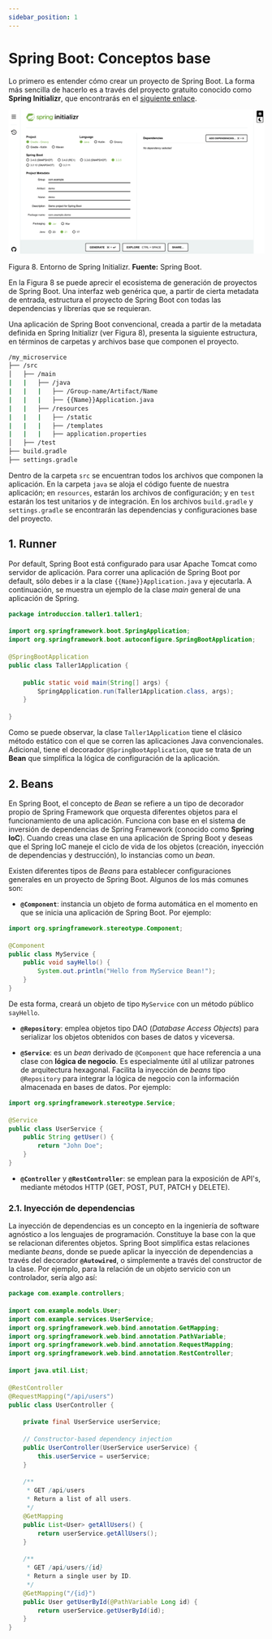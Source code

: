 ```yaml
---
sidebar_position: 1
---
```


# Spring Boot: Conceptos base

Lo primero es entender cómo crear un proyecto de Spring Boot. La forma más sencilla de hacerlo es a través del proyecto gratuito conocido como __Spring Initializr__, que encontrarás en el [siguiente enlace](https://start.spring.io). 

![](../../../static/img/Intro-spring/initializr.png)

Figura 8. Entorno de Spring Initializr. __Fuente:__ Spring Boot.

En la Figura 8 se puede aprecir el ecosistema de generación de proyectos de Spring Boot. Una interfaz web genérica que, a partir de cierta metadata de entrada, estructura el proyecto de Spring Boot con todas las dependencias y librerías que se requieran.

Una aplicación de Spring Boot convencional, creada a partir de la metadata definida en Spring Initializr (ver Figura 8), presenta la siguiente estructura, en términos de carpetas y archivos base que componen el proyecto.

```bash
/my_microservice
├── /src
│   ├── /main
|   |   ├── /java
|   |   |   ├── /Group-name/Artifact/Name
|   |   |   ├── {{Name}}Application.java
|   |   ├── /resources
|   |   |   ├── /static
|   |   |   ├── /templates
|   |   |   ├── application.properties
│   ├── /test
├── build.gradle
├── settings.gradle
```

Dentro de la carpeta `src` se encuentran todos los archivos que componen la aplicación. En la carpeta `java` se aloja el código fuente de nuestra aplicación; en `resources`, estarán los archivos de configuración; y en `test` estarán los test unitarios y de integración. En los archivos `build.gradle` y `settings.gradle` se encontrarán las dependencias y configuraciones base del proyecto.

## 1. Runner

Por default, Spring Boot está configurado para usar Apache Tomcat como servidor de aplicación. Para correr una aplicación de Spring Boot por default, sólo debes ir a la clase `{{Name}}Application.java` y ejecutarla. A continuación, se muestra un ejemplo de la clase _main_ general de una aplicación de Spring.

```java
package introduccion.taller1.taller1;

import org.springframework.boot.SpringApplication;
import org.springframework.boot.autoconfigure.SpringBootApplication;

@SpringBootApplication
public class Taller1Application {

	public static void main(String[] args) {
		SpringApplication.run(Taller1Application.class, args);
	}

}
```

Como se puede observar, la clase `Taller1Application` tiene el clásico método estático con el que se corren las aplicaciones Java convencionales. Adicional, tiene el decorador `@SpringBootApplication`, que se trata de un __Bean__ que simplifica la lógica de configuración de la aplicación.

## 2. Beans

En Spring Boot, el concepto de _Bean_ se refiere a un tipo de decorador propio de Spring Framework que orquesta diferentes objetos para el funcionamiento de una aplicación. Funciona con base en el sistema de inversión de dependencias de Spring Framework (conocido como __Spring IoC__). Cuando creas una clase en una aplicación de Spring Boot y deseas que el Spring IoC maneje el ciclo de vida de los objetos (creación, inyección de dependencias y destrucción), lo instancias como un _bean_.

Existen diferentes tipos de _Beans_ para establecer configuraciones generales en un proyecto de Spring Boot. Algunos de los más comunes son:

* __`@Component`__: instancia un objeto de forma automática en el momento en que se inicia una aplicación de Spring Boot. Por ejemplo:

```java
import org.springframework.stereotype.Component;

@Component
public class MyService {
    public void sayHello() {
        System.out.println("Hello from MyService Bean!");
    }
}
```

De esta forma, creará un objeto de tipo `MyService` con un método público `sayHello`.

* __`@Repository`__: emplea objetos tipo DAO (_Database Access Objects_) para serializar los objetos obtenidos con bases de datos y viceversa.

* __`@Service`__: es un _bean_ derivado de `@Component` que hace referencia a una clase con __lógica de negocio__. Es especialmente útil al utilizar patrones de arquitectura hexagonal. Facilita la inyección de _beans_ tipo `@Repository` para integrar la lógica de negocio con la información almacenada en bases de datos. Por ejemplo:

```java
import org.springframework.stereotype.Service;

@Service
public class UserService {
    public String getUser() {
        return "John Doe";
    }
}
```

* __`@Controller`__ y __`@RestController`__: se emplean para la exposición de API's, mediante métodos HTTP (GET, POST, PUT, PATCH y DELETE).

### 2.1. Inyección de dependencias

La inyección de dependencias es un concepto en la ingeniería de software agnóstico a los lenguajes de programación. Constituye la base con la que se relacionan diferentes objetos. Spring Boot simplifica estas relaciones mediante _beans_, donde se puede aplicar la inyección de dependencias a través del decorador __`@Autowired`__, o simplemente a través del constructor de la clase. Por ejemplo, para la relación de un objeto servicio con un controlador, sería algo así:

```java
package com.example.controllers;

import com.example.models.User;
import com.example.services.UserService;
import org.springframework.web.bind.annotation.GetMapping;
import org.springframework.web.bind.annotation.PathVariable;
import org.springframework.web.bind.annotation.RequestMapping;
import org.springframework.web.bind.annotation.RestController;

import java.util.List;

@RestController
@RequestMapping("/api/users")
public class UserController {

    private final UserService userService;

    // Constructor-based dependency injection
    public UserController(UserService userService) {
        this.userService = userService;
    }

    /**
     * GET /api/users
     * Return a list of all users.
     */
    @GetMapping
    public List<User> getAllUsers() {
        return userService.getAllUsers();
    }

    /**
     * GET /api/users/{id}
     * Return a single user by ID.
     */
    @GetMapping("/{id}")
    public User getUserById(@PathVariable Long id) {
        return userService.getUserById(id);
    }
}
```
